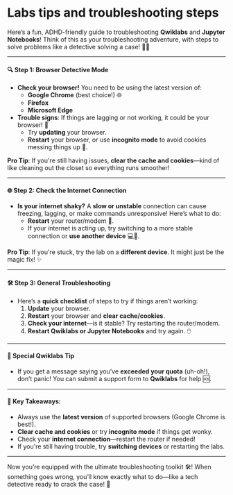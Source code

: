 # Labs tips and troubleshooting steps

Here’s a fun, ADHD-friendly guide to troubleshooting **Qwiklabs** and **Jupyter Notebooks**! Think of this as your troubleshooting adventure, with steps to solve problems like a detective solving a case! 🕵️‍♀️

***

#### 🔍 **Step 1: Browser Detective Mode**

* **Check your browser!** You need to be using the latest version of:
  * **Google Chrome** (best choice!) 🌐
  * **Firefox**
  * **Microsoft Edge**
* **Trouble signs**: If things are lagging or not working, it could be your browser! 🧐
  * Try **updating** your browser.
  * **Restart** your browser, or use **incognito mode** to avoid cookies messing things up 🍪.

**Pro Tip**: If you're still having issues, **clear the cache and cookies**—kind of like cleaning out the closet so everything runs smoother!

***

#### 🌐 **Step 2: Check the Internet Connection**

* **Is your internet shaky?** A **slow or unstable** connection can cause freezing, lagging, or make commands unresponsive! Here’s what to do:
  * **Restart** your router/modem 🔄.
  * If your internet is acting up, try switching to a more stable connection or **use another device** 💻📱.

**Pro Tip**: If you're stuck, try the lab on a **different device**. It might just be the magic fix! ✨

***

#### 🛠️ **Step 3: General Troubleshooting**

* Here’s a **quick checklist** of steps to try if things aren’t working:
  1. **Update** your browser.
  2. **Restart** your browser and **clear cache/cookies**.
  3. **Check your internet**—is it stable? Try restarting the router/modem.
  4. **Restart Qwiklabs or Jupyter Notebooks** and try again. 🖱️

***

#### 🚨 **Special Qwiklabs Tip**

* If you get a message saying you’ve **exceeded your quota** (uh-oh!), don’t panic! You can submit a support form to **Qwiklabs** for help 🆘.

***

#### 🎯 **Key Takeaways:**

* Always use the **latest version** of supported browsers (Google Chrome is best!).
* **Clear cache and cookies** or try **incognito mode** if things get wonky.
* Check your **internet connection**—restart the router if needed!
* If you're still having trouble, try **switching devices** or restarting the labs.

***

Now you’re equipped with the ultimate troubleshooting toolkit 🛠️! When something goes wrong, you’ll know exactly what to do—like a tech detective ready to crack the case! 🎉
